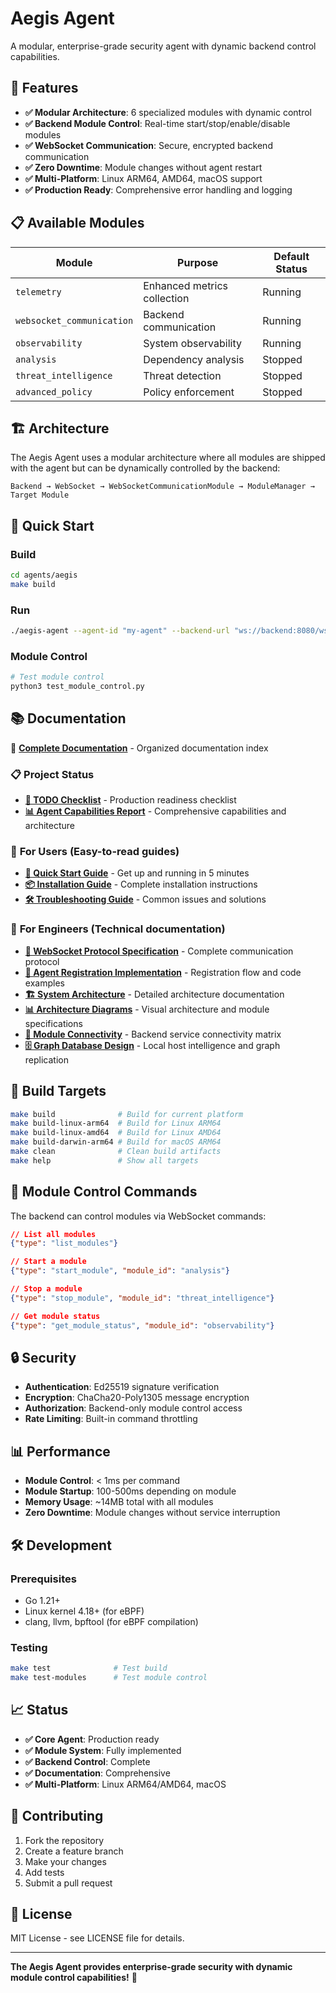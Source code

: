 # Aegis Agent

A modular, enterprise-grade security agent with dynamic backend control capabilities.

## 🚀 **Features**

- **✅ Modular Architecture**: 6 specialized modules with dynamic control
- **✅ Backend Module Control**: Real-time start/stop/enable/disable modules
- **✅ WebSocket Communication**: Secure, encrypted backend communication
- **✅ Zero Downtime**: Module changes without agent restart
- **✅ Multi-Platform**: Linux ARM64, AMD64, macOS support
- **✅ Production Ready**: Comprehensive error handling and logging

## 📋 **Available Modules**

| Module | Purpose | Default Status |
|--------|---------|----------------|
| `telemetry` | Enhanced metrics collection | Running |
| `websocket_communication` | Backend communication | Running |
| `observability` | System observability | Running |
| `analysis` | Dependency analysis | Stopped |
| `threat_intelligence` | Threat detection | Stopped |
| `advanced_policy` | Policy enforcement | Stopped |

## 🏗️ **Architecture**

The Aegis Agent uses a modular architecture where all modules are shipped with the agent but can be dynamically controlled by the backend:

```
Backend → WebSocket → WebSocketCommunicationModule → ModuleManager → Target Module
```

## 🚀 **Quick Start**

### Build
```bash
cd agents/aegis
make build
```

### Run
```bash
./aegis-agent --agent-id "my-agent" --backend-url "ws://backend:8080/ws/agent" --log-level debug
```

### Module Control
```bash
# Test module control
python3 test_module_control.py
```

## 📚 **Documentation**

📖 **[Complete Documentation](./docs/README.md)** - Organized documentation index

### 📋 **Project Status**
- **[🎯 TODO Checklist](./TODO_CHECKLIST.md)** - Production readiness checklist
- **[📊 Agent Capabilities Report](./AGENT_CAPABILITIES_REPORT.md)** - Comprehensive capabilities and architecture

### 👥 **For Users** (Easy-to-read guides)
- **[🚀 Quick Start Guide](docs/users/QUICK_START_GUIDE.md)** - Get up and running in 5 minutes
- **[📦 Installation Guide](docs/users/INSTALLATION_GUIDE.md)** - Complete installation instructions  
- **[🛠️ Troubleshooting Guide](docs/users/TROUBLESHOOTING_GUIDE.md)** - Common issues and solutions

### 🔧 **For Engineers** (Technical documentation)
- **[🔌 WebSocket Protocol Specification](docs/engineers/WEBSOCKET_PROTOCOL_SPECIFICATION.md)** - Complete communication protocol
- **[📝 Agent Registration Implementation](docs/engineers/AGENT_REGISTRATION_IMPLEMENTATION.md)** - Registration flow and code examples
- **[🏗️ System Architecture](docs/architecture/MODULAR_ARCHITECTURE_SUMMARY.md)** - Detailed architecture documentation
- **[📊 Architecture Diagrams](docs/architecture/AGENT_ARCHITECTURE_DIAGRAM.md)** - Visual architecture and module specifications
- **[🔌 Module Connectivity](docs/architecture/MODULE_CONNECTIVITY_SPECIFICATION.md)** - Backend service connectivity matrix
- **[🗄️ Graph Database Design](docs/architecture/GRAPH_DATABASE_DESIGN.md)** - Local host intelligence and graph replication

## 🔧 **Build Targets**

```bash
make build              # Build for current platform
make build-linux-arm64  # Build for Linux ARM64
make build-linux-amd64  # Build for Linux AMD64
make build-darwin-arm64 # Build for macOS ARM64
make clean              # Clean build artifacts
make help               # Show all targets
```

## 🎯 **Module Control Commands**

The backend can control modules via WebSocket commands:

```json
// List all modules
{"type": "list_modules"}

// Start a module
{"type": "start_module", "module_id": "analysis"}

// Stop a module
{"type": "stop_module", "module_id": "threat_intelligence"}

// Get module status
{"type": "get_module_status", "module_id": "observability"}
```

## 🔒 **Security**

- **Authentication**: Ed25519 signature verification
- **Encryption**: ChaCha20-Poly1305 message encryption
- **Authorization**: Backend-only module control access
- **Rate Limiting**: Built-in command throttling

## 📊 **Performance**

- **Module Control**: < 1ms per command
- **Module Startup**: 100-500ms depending on module
- **Memory Usage**: ~14MB total with all modules
- **Zero Downtime**: Module changes without service interruption

## 🛠️ **Development**

### Prerequisites
- Go 1.21+
- Linux kernel 4.18+ (for eBPF)
- clang, llvm, bpftool (for eBPF compilation)

### Testing
```bash
make test              # Test build
make test-modules      # Test module control
```

## 📈 **Status**

- **✅ Core Agent**: Production ready
- **✅ Module System**: Fully implemented
- **✅ Backend Control**: Complete
- **✅ Documentation**: Comprehensive
- **✅ Multi-Platform**: Linux ARM64/AMD64, macOS

## 🤝 **Contributing**

1. Fork the repository
2. Create a feature branch
3. Make your changes
4. Add tests
5. Submit a pull request

## 📄 **License**

MIT License - see LICENSE file for details.

---

**The Aegis Agent provides enterprise-grade security with dynamic module control capabilities!** 🚀